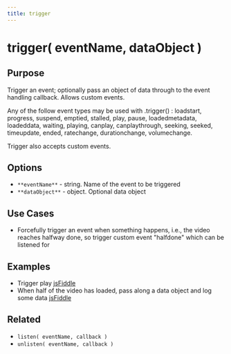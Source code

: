 ```yaml
---
title: trigger
---
```

# trigger( eventName, dataObject ) #

## Purpose ##

Trigger an event; optionally pass an object of data through to the event handling callback. Allows custom events.

Any of the follow event types may be used with .trigger() : loadstart, progress, suspend, emptied, stalled, play, pause, loadedmetadata, loadeddata, waiting, playing, canplay, canplaythrough, seeking, seeked, timeupdate, ended, ratechange, durationchange, volumechange.

Trigger also accepts custom events.

## Options ##

* `**eventName**` - string. Name of the event to be triggered
* `**dataObject**` - object. Optional data object

## Use Cases ##

* Forcefully trigger an event when something happens, i.e., the video reaches halfway done, so trigger custom event "halfdone" which can be listened for

## Examples ##

* Trigger play [jsFiddle](http://jsfiddle.net/popcornjs/r8wVe/)
* When half of the video has loaded, pass along a data object and log some data [jsFiddle](http://jsfiddle.net/popcornjs/GKkQx/)


## Related ##

* `listen( eventName, callback )`
* `unlisten( eventName, callback )`

